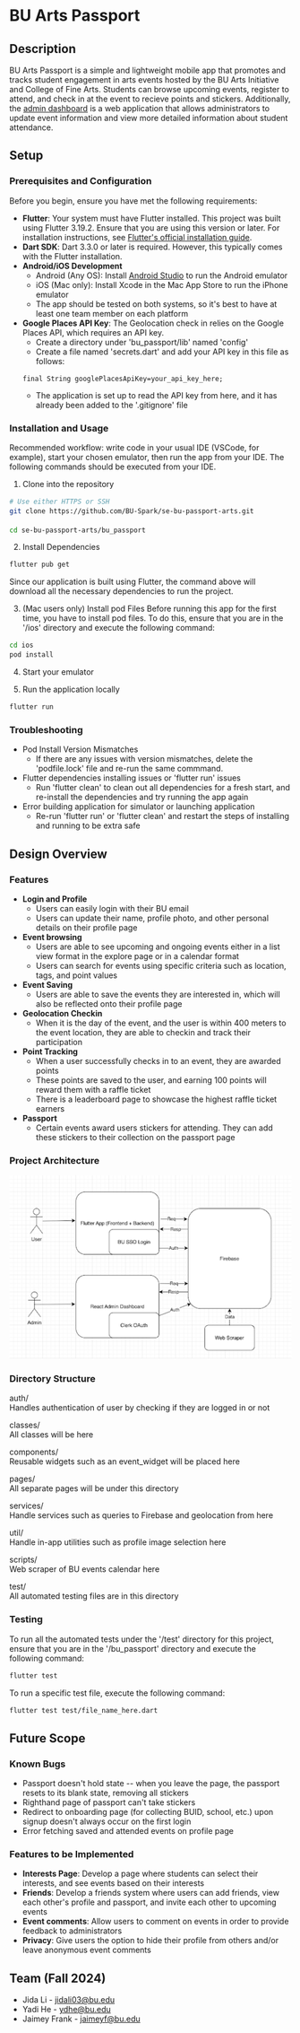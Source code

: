 # BU Arts Passport

## Description
BU Arts Passport is a simple and lightweight mobile app that promotes and tracks student engagement in arts events hosted by the BU Arts Initiative and College of Fine Arts. 
Students can browse upcoming events, register to attend, and check in at the event to recieve points and stickers. 
Additionally, the [admin dashboard](https://github.com/BU-Spark/se-bu-passport-arts/tree/main/bu_arts_admin#readme) is a web application that allows administrators to update event information and view more detailed information about student attendance.

## Setup
### Prerequisites and Configuration
Before you begin, ensure you have met the following requirements:
- **Flutter**: Your system must have Flutter installed. This project was built using Flutter 3.19.2. Ensure that you are using this version or later. For installation instructions, see [Flutter's official installation guide](https://flutter.dev/docs/get-started/install).
- **Dart SDK**: Dart 3.3.0 or later is required. However, this typically comes with the Flutter installation.
- **Android/iOS Development**
  - Android (Any OS): Install [Android Studio](https://www.googleadservices.com/pagead/aclk?sa=L&ai=DChcSEwiJz93JkaeKAxXtRv8BHe_TBHAYABAAGgJtZA&co=1&ase=2&gclid=CjwKCAiA9vS6BhA9EiwAJpnXwyqPEeTdnmYJlmv_h0rspF6aqHx3ixG6noWUMQVLwVpKeZFgYkn7URoCgT0QAvD_BwE&ohost=www.google.com&cid=CAESVeD2u5mAw1o91c_FyY_46vP87us4vi0tA6Iu4dX6V2MuKcocLIx1gH_KQ8NA8WSIuLCQx_Rd68u3f46xv0L304_h8762XMYTJL_NxZFAJSZyI4te4ak&sig=AOD64_1eatKpc9pLRakWNLVOZIfq4CwFIg&q&nis=4&adurl&ved=2ahUKEwiYiNjJkaeKAxW4lYkEHT78HV4Q0Qx6BAgKEAE) to run the Android emulator
  - iOS (Mac only): Install Xcode in the Mac App Store to run the iPhone emulator
  - The app should be tested on both systems, so it's best to have at least one team member on each platform
- **Google Places API Key**: The Geolocation check in relies on the Google Places API, which requires an API key.
  - Create a directory under 'bu_passport/lib' named 'config'
  - Create a file named 'secrets.dart' and add your API key in this file as follows:
  ```plaintext
  final String googlePlacesApiKey=your_api_key_here;
  ```
  - The application is set up to read the API key from here, and it has already been added to the '.gitignore' file

### Installation and Usage
Recommended workflow: write code in your usual IDE (VSCode, for example), start your chosen emulator, then run the app from your IDE. The following commands should be executed from your IDE.
1. Clone into the repository
```bash
# Use either HTTPS or SSH
git clone https://github.com/BU-Spark/se-bu-passport-arts.git

cd se-bu-passport-arts/bu_passport
```

2. Install Dependencies
```bash
flutter pub get
```
Since our application is built using Flutter, the command above will download all the necessary dependencies to run the project.

3. (Mac users only) Install pod Files
Before running this app for the first time, you have to install pod files. To do this, ensure that you are in the '/ios' directory and execute the following command:
```bash
cd ios
pod install
```

4. Start your emulator

5. Run the application locally
```bash
flutter run
```

### Troubleshooting
- Pod Install Version Mismatches
  - If there are any issues with version mismatches, delete the 'podfile.lock' file and re-run the same commmand.
- Flutter dependencies installing issues or 'flutter run' issues
  - Run 'flutter clean' to clean out all dependencies for a fresh start, and re-install the dependencies and try running the app again
- Error building application for simulator or launching application
  - Re-run 'flutter run' or 'flutter clean' and restart the steps of installing and running to be extra safe

## Design Overview
### Features
- **Login and Profile**
  - Users can easily login with their BU email
  - Users can update their name, profile photo, and other personal details on their profile page
- **Event browsing**
  - Users are able to see upcoming and ongoing events either in a list view format in the explore page or in a calendar format
  - Users can search for events using specific criteria such as location, tags, and point values
- **Event Saving**
  - Users are able to save the events they are interested in, which will also be reflected onto their profile page
- **Geolocation Checkin**
  - When it is the day of the event, and the user is within 400 meters to the event location, they are able to checkin and track their participation
- **Point Tracking**
  - When a user successfully checks in to an event, they are awarded points
  - These points are saved to the user, and earning 100 points will reward them with a raffle ticket
  - There is a leaderboard page to showcase the highest raffle ticket earners
-  **Passport**
   - Certain events award users stickers for attending. They can add these stickers to their collection on the passport page

### Project Architecture

![alt text](./architecture.png)

### Directory Structure

auth/ \
Handles authentication of user by checking if they are logged in or not

classes/ \
All classes will be here

components/ \
Reusable widgets such as an event_widget will be placed here
  
pages/ \
All separate pages will be under this directory

services/ \
Handle services such as queries to Firebase and geolocation from here

util/ \
Handle in-app utilities such as profile image selection here

scripts/ \
Web scraper of BU events calendar here

test/ \
All automated testing files are in this directory

### Testing
To run all the automated tests under the '/test' directory for this project, ensure that you are in the '/bu_passport' directory and execute the following command:
```bash
flutter test
```
To run a specific test file, execute the following command:
```bash
flutter test test/file_name_here.dart
```


## Future Scope

### Known Bugs
- Passport doesn't hold state -- when you leave the page, the passport resets to its blank state, removing all stickers
- Righthand page of passport can't take stickers
- Redirect to onboarding page (for collecting BUID, school, etc.) upon signup doesn't always occur on the first login
- Error fetching saved and attended events on profile page

### Features to be Implemented
- **Interests Page**: Develop a page where students can select their interests, and see events based on their interests
- **Friends**: Develop a friends system where users can add friends, view each other's profile and passport, and invite each other to upcoming events
- **Event comments**: Allow users to comment on events in order to provide feedback to administrators
- **Privacy**: Give users the option to hide their profile from others and/or leave anonymous event comments

## Team (Fall 2024)

- Jida Li - [jidali03@bu.edu](mailto:jidali03@bu.edu)
- Yadi He - [ydhe@bu.edu](mailto:ydhe@bu.edu)
- Jaimey Frank - [jaimeyf@bu.edu](mailto:jaimeyf@bu.edu)
